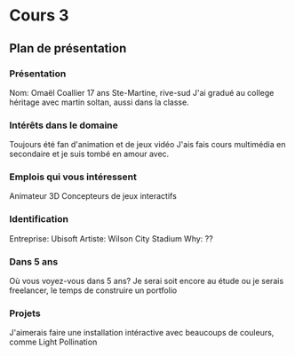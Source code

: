 # Cours 3
## Plan de présentation

### Présentation
Nom: Omaël Coallier
17 ans
Ste-Martine, rive-sud
J'ai gradué au college héritage avec martin soltan, aussi dans la classe.

### Intérêts dans le domaine
Toujours été fan d'animation et de jeux vidéo
J'ais fais cours multimédia en secondaire et je suis tombé en amour avec.

### Emplois qui vous intéressent
Animateur 3D
Concepteurs de jeux interactifs

### Identification
Entreprise: Ubisoft
Artiste: Wilson City Stadium
Why: ??

### Dans 5 ans
Où vous voyez-vous dans 5 ans? 
Je serai soit encore au étude ou je serais freelancer, le temps de construire un portfolio  

### Projets
J'aimerais faire une installation intéractive avec beaucoups de couleurs, comme Light Pollination
